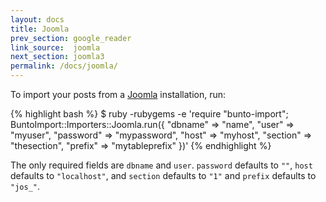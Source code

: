 ```yaml
---
layout: docs
title: Joomla
prev_section: google_reader
link_source:  joomla
next_section: joomla3
permalink: /docs/joomla/
---
```


To import your posts from a [Joomla](http://joomla.org) installation, run:

{% highlight bash %}
$ ruby -rubygems -e 'require "bunto-import";
    BuntoImport::Importers::Joomla.run({
      "dbname"   => "name",
      "user"     => "myuser",
      "password" => "mypassword",
      "host"     => "myhost",
      "section"  => "thesection",
      "prefix"   => "mytableprefix"
    })'
{% endhighlight %}

The only required fields are `dbname` and `user`. `password` defaults to `""`,
`host` defaults to `"localhost"`, and `section` defaults to `"1"` and `prefix`
defaults to `"jos_"`.
